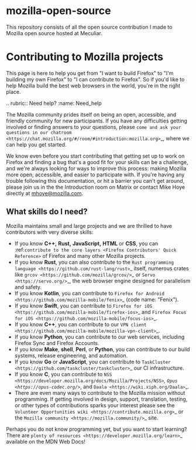 # mozilla-open-source   
This repository consists of all the open source contribution I made to Mozilla open source hosted at Meculiar.

Contributing to Mozilla projects
================================

This page is here to help you get from "I want to build Firefox"
to "I'm building my own Firefox" to "I can contribute to Firefox".
So if you'd like to help Mozilla build the best web browsers in the
world, you're in the right place.

.. rubric:: Need help?
   :name: Need_help

The Mozilla community prides itself on being an open, accessible, and
friendly community for new participants. If you have any difficulties
getting involved or finding answers to your questions, please `come and
ask your questions in our
chatroom <https://chat.mozilla.org/#/room/#introduction:mozilla.org>`_,
where we can help you get started.

We know even before you start contributing that getting set up to work
on Firefox and finding a bug that's a good fit for your skills can be a
challenge, and we're always looking for ways to improve this process: making
Mozilla more open, accessible, and easier to participate with. If you're
having any trouble following this documentation, or hit a barrier you
can't get around, please join us in the the Introduction room on Matrix
or contact Mike Hoye directly at mhoye@mozilla.com.

What skills do I need?
----------------------

Mozilla maintains small and large projects and we are thrilled to have contributors with
very diverse skills:

-  If you know **C++,** **Rust,** **JavaScript,** **HTML** or **CSS**,
   you can :ref:`contribute to the core layers <Firefox Contributors' Quick Reference>` of
   Firefox and many other Mozilla projects.
-  If you know **Rust**, you can also contribute to the `Rust programming
   language <https://github.com/rust-lang/rust>`_ itself, numerous crates like `grcov <https://github.com/mozilla/grcov/>`_
   or `Servo <https://servo.org/>`_, the web browser engine designed for parallelism and safety.
-  If you know **Kotlin**, you can contribute to `Firefox
   for Android <https://github.com/mozilla-mobile/fenix>`_ (code name:
   "Fenix").
-  If you know **Swift**, you can contribute to `Firefox for
   iOS <https://github.com/mozilla-mobile/firefox-ios>`_ and `Firefox
   Focus for iOS <https://github.com/mozilla-mobile/focus-ios>`_.
-  If you know **C++**, you can contribute to our `VPN client <https://github.com/mozilla-mobile/mozilla-vpn-client>`_.
-  If you know **Python**, you can contribute to our web services,
   including Firefox Sync and Firefox Accounts.
-  If you know **Make**, **shell**, **Perl**, or **Python**, you can
   contribute to our build systems, release engineering, and automation.
-  If you know **Go** or **JavaScript**, you can contribute to `TaskCluster
   <https://github.com/taskcluster/taskcluster>`_  our CI infrastructure.
-  If you know **C**, you can contribute to `NSS <https://developer.mozilla.org/docs/Mozilla/Projects/NSS>`_,
   `Opus <https://opus-codec.org/>`_, and `Daala <https://wiki.xiph.org/Daala>`_.
-  There are even many ways to contribute to the Mozilla mission without
   programming. If getting involved in design, support, translation,
   testing, or other types of contributions sparks your interest please
   see the `Volunteer Opportunities
   wiki <https://contribute.mozilla.org>`_ or the `Mozilla
   community <https://mozilla.community/>`_ site.

Perhaps you do not know programming yet, but you want to start learning?
There are `plenty of
resources <https://developer.mozilla.org/learn>`_ available on
the MDN Web Docs!